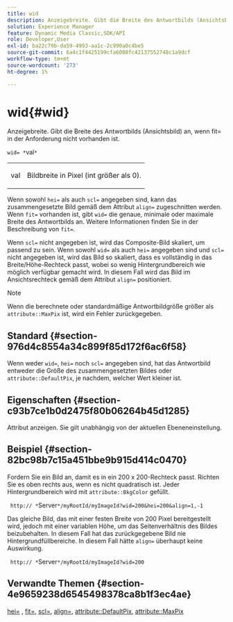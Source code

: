 ```yaml
---
title: wid
description: Anzeigebreite. Gibt die Breite des Antwortbilds (Ansichtsbild) an, wenn fit= in der Anforderung nicht vorhanden ist.
solution: Experience Manager
feature: Dynamic Media Classic,SDK/API
role: Developer,User
exl-id: ba22c79b-da59-4993-aa1c-2c990a0c4be5
source-git-commit: 6a4c1f4425199cfa6088fc42137552748c1a9dcf
workflow-type: tm+mt
source-wordcount: '273'
ht-degree: 1%

---
```


# wid{#wid}

Anzeigebreite. Gibt die Breite des Antwortbilds (Ansichtsbild) an, wenn fit= in der Anforderung nicht vorhanden ist.

`wid= *`val`*`

<table id="simpletable_E217453246F5441C896C1F69EA4D4218"> 
 <tr class="strow"> 
  <td class="stentry"> <p> <span class="varname"> val </span> </p> </td> 
  <td class="stentry"> <p>Bildbreite in Pixel (int größer als 0). </p> </td> 
 </tr> 
</table>

Wenn sowohl `hei=` als auch `scl=` angegeben sind, kann das zusammengesetzte Bild gemäß dem Attribut `align=` zugeschnitten werden. Wenn `fit=` vorhanden ist, gibt `wid=` die genaue, minimale oder maximale Breite des Antwortbilds an. Weitere Informationen finden Sie in der Beschreibung von `fit=`.

Wenn `scl=` nicht angegeben ist, wird das Composite-Bild skaliert, um passend zu sein. Wenn sowohl `wid=` als auch `hei=` angegeben sind und `scl=` nicht angegeben ist, wird das Bild so skaliert, dass es vollständig in das Breite/Höhe-Rechteck passt, wobei so wenig Hintergrundbereich wie möglich verfügbar gemacht wird. In diesem Fall wird das Bild im Ansichtsrechteck gemäß dem Attribut `align=` positioniert.

>[!NOTE]
>
>Wenn die berechnete oder standardmäßige Antwortbildgröße größer als `attribute::MaxPix` ist, wird ein Fehler zurückgegeben.

## Standard {#section-976d4c8554a34c899f85d172f6ac6f58}

Wenn weder `wid=`, `hei=` noch `scl=` angegeben sind, hat das Antwortbild entweder die Größe des zusammengesetzten Bildes oder `attribute::DefaultPix`, je nachdem, welcher Wert kleiner ist.

## Eigenschaften {#section-c93b7ce1b0d2475f80b06264b45d1285}

Attribut anzeigen. Sie gilt unabhängig von der aktuellen Ebeneneinstellung.

## Beispiel {#section-82bc98b7c15a451bbe9b915d414c0470}

Fordern Sie ein Bild an, damit es in ein 200 x 200-Rechteck passt. Richten Sie es oben rechts aus, wenn es nicht quadratisch ist. Jeder Hintergrundbereich wird mit `attribute::BkgColor` gefüllt.

` http:// *`Server`*/myRootId/myImageId?wid=200&hei=200&align=1,-1`

Das gleiche Bild, das mit einer festen Breite von 200 Pixel bereitgestellt wird, jedoch mit einer variablen Höhe, um das Seitenverhältnis des Bildes beizubehalten. In diesem Fall hat das zurückgegebene Bild nie Hintergrundfüllbereiche. In diesem Fall hätte `align=` überhaupt keine Auswirkung.

` http:// *`Server`*/myRootId/myImageId?wid=200`

## Verwandte Themen {#section-4e9659238d6545498378ca8b1f3ec4ae}

[hei=](../../../../../is-api/http-ref/image-serving-api-ref/c-http-protocol-reference/c-command-reference/r-is-http-hei.md#reference-6d6f556ccc0e4b98a815e8a5c1944a96) , [fit=](../../../../../is-api/http-ref/image-serving-api-ref/c-http-protocol-reference/c-command-reference/r-fit.md#reference-f11bff6d93d143d6b135de3a923bc989), [scl=](../../../../../is-api/http-ref/image-serving-api-ref/c-http-protocol-reference/c-command-reference/r-scl.md#reference-b2a74e493d0d407e98fe350551ba3fcc), [align=](../../../../../is-api/http-ref/image-serving-api-ref/c-http-protocol-reference/c-command-reference/r-align.md#reference-b7d6b87c75124d78884f916dd6544bc7), [attribute::DefaultPix](../../../../../is-api/image-catalog/image-serving-api-ref/c-image-catalog-reference/c-attributes-reference/r-defaultpix.md#reference-996b2c22b30f4fd9b970c84063306df1), [attribute::MaxPix](../../../../../is-api/image-catalog/image-serving-api-ref/c-image-catalog-reference/c-attributes-reference/r-maxpix.md#reference-e167d396ac794079ba8b5e6eb16eeda5)
